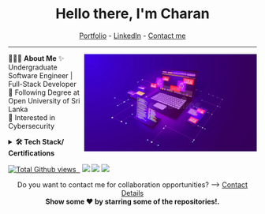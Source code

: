 <h1 align="center"> Hello there, I'm Charan</a> </h1>

<!--- Adding Header Elements -->
<p align="center">
  <a href="https://my-portfolio-gules-gamma-26.vercel.app/">Portfolio</a> -
  <a href="www.linkedin.com/in/charan-romi-b87460222">LinkedIn</a> - 
  <a href="charanromi325@gmail.com">Contact me</a> 
</p>

-----------------------------------------------------------
👨🏻‍💻 **About Me**<img src="./images/3.jpg" min-width="300px" max-width="300px" width="350px" align="right"> 
✨ Undergraduate Software Engineer | Full-Stack Developer <br>
👯 Following Degree at Open University of Sri Lanka<br>
💬 Interested in Cybersecurity<br>

<!--- Adding Tech Stack open Section -->


<details>	
 <summary><b>🛠 Tech Stack/ Certifications</b></summary><br>
Languages: <img src="https://img.shields.io/badge/-python-437CAC?logo=python&logoColor=white&style=flat">&nbsp;
<img src="https://img.shields.io/badge/-Mysql-DC8F0F?logo=Mysql&logoColor=white&style=flat">&nbsp; 
<img src="https://img.shields.io/badge/-HTML5-DE5934?logo=HTML5&logoColor=white&style=flat">&nbsp;
<img src="https://img.shields.io/badge/-CSS3-2275B2?logo=CSS3&logoColor=white&style=flat"> &nbsp; 
<img src="https://img.shields.io/npm/v/npm.svg?logo=nodedotjs"> &nbsp;<br>
<img src="https://img.shields.io/badge/logo-javascript-blue?logo=javascript"> &nbsp;<br>

Frameworks and Libraries: <!--- Frameworks and Libraries goes here -->
<img src="https://img.shields.io/badge/-Numpy-0E7ACE?logo=numpy&logoColor=white&style=flat">&nbsp;

Tools and Platforms: 
<img src="https://img.shields.io/badge/-Git-orange?logo=Git&logoColor=white&style=flat">&nbsp; 
<img src="https://img.shields.io/badge/-Visual%20Studio%20Code-25AEF4?logo=visualstudio&logoColor=white&style=flat">&nbsp;
<img src="https://img.shields.io/badge/-Android Studio-green?logo=Android&logoColor=white&style=flat"> &nbsp;
<img src="https://img.shields.io/badge/-PyCharm-1ECE87?logo=pycharm&logoColor=white&style=flat"> -->

Operating Systems: 
<img src="https://img.shields.io/badge/-Windows-0F7BCF?logo=Windows&logoColor=white&style=flat">&nbsp;
<img src="https://img.shields.io/badge/-Linux-EDBD2B?logo=Linux&logoColor=black&style=flat">&nbsp;

## Certification Badges 🪶
<div style='display:flex; align-items:center; gap: 10px;' align='center'>
<a href="https://api.badgr.io/public/assertions/g9vN-1lkRyiH7ltnxGQ5Xw?identity__email=charanromi325%40gmail.com">
<img src="./images/Postman API Fundamentals Student Expert.png" width="100px" height="100px" />

</div>
</details> 



     



<!--- Footer Stats - Adding the Social Media Status count-->
 <p align="left">  
<img src="https://enct8yvqkgdbon1.m.pipedream.net" alt="Total Github views" />&nbsp;&nbsp;</a>
<a href=""><img src="https://img.shields.io/github/stars/sanjay-kv?label=Star%20Gazers&style=social"></a>
<a href=""><img src="https://discord.com/api/guilds/1262681985885667348/widget.png?style=shield"></a>
<a href=""><img src="https://img.shields.io/github/followers/sanjay-kv?style=social"></a>

</p>


<!--
<a href=""><img src="https://img.shields.io/github/followers/sanjay-kv?style=social"></a>
-->
<p align="center">
Do you want to contact me for collaboration opportunities? ⟶ <a href="https://topmate.io/sanjaykv/232175/pay">Contact Details</a><br>
<b> Show some ❤️ by starring some of the repositories!.</p> </div>
<!--- Footer End -->
<!--- Body End -->
